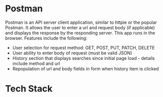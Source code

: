 # Postman

Postman is an API server client application, similar to httpie or the popular Postman. It allows the user to enter a url and request body (if applicable) and displays the response by the responding server.  This app runs in the browser.  Features include the following: 

* User selection for request method: GET, POST, PUT, PATCH, DELETE
* User ability to enter body of request (must be valid JSON)
* History section that displays searches since initial page load - details include method and url
* Repopulation of url and body fields in form when history item is clicked

# Tech Stack



